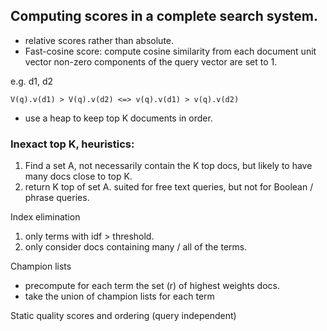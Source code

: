 ## Computing scores in a complete search system.

* relative scores rather than absolute.
* Fast-cosine score: compute cosine similarity from each document unit vector
  non-zero components of the query vector are set to 1.

e.g. d1, d2
```
V(q).v(d1) > V(q).v(d2) <=> v(q).v(d1) > v(q).v(d2)
```
* use a heap to keep top K documents in order.

### Inexact top K, heuristics:
1. Find a set A, not necessarily contain the K top docs, but likely to have many docs close 
   to top K.
2. return K top of set A.
suited for free text queries, but not for Boolean / phrase queries.

Index elimination
1. only terms with idf > threshold.
2. only consider docs containing many / all of the terms.

Champion lists
* precompute for each term the set (r) of highest weights docs.
* take the union of champion lists for each term

Static quality scores and ordering (query independent)


